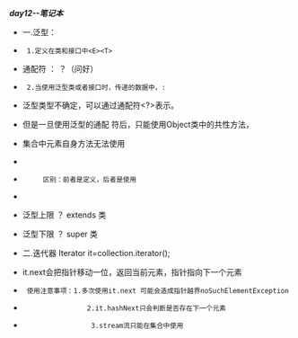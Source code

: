 ***day12--笔记本***
* 一.泛型：
 *      1.定义在类和接口中<E><T>
 * 通配符 ： ？（问好）
 *      2.当使用泛型类或者接口时，传递的数据中，:
 * 泛型类型不确定，可以通过通配符<?>表示。
 * 但是一旦使用泛型的通配 符后，只能使用Object类中的共性方法，
 * 集合中元素自身方法无法使用
 *
 *          区别：前者是定义，后者是使用
 *
 *  泛型上限 ？ extends 类
 *  泛型下限  ？ super 类
 
 
 * 二.迭代器  Iterator<String> it=collection.iterator();
 *  it.next会把指针移动一位，返回当前元素，指针指向下一个元素
 *      使用注意事项：1.多次使用it.next 可能会造成指针越界noSuchElementException
 *                     2.it.hashNext只会判断是否存在下一个元素
 *                      3.stream流只能在集合中使用